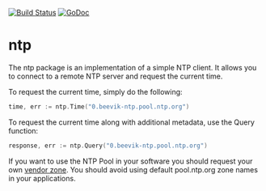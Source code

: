 [![Build Status](https://travis-ci.org/beevik/ntp.svg?branch=master)](https://travis-ci.org/beevik/ntp)
[![GoDoc](https://godoc.org/github.com/beevik/ntp?status.svg)](https://godoc.org/github.com/beevik/ntp)

ntp
===

The ntp package is an implementation of a simple NTP client. It allows you
to connect to a remote NTP server and request the current time.

To request the current time, simply do the following:
```go
time, err := ntp.Time("0.beevik-ntp.pool.ntp.org")
```

To request the current time along with additional metadata, use the Query
function:
```go
response, err := ntp.Query("0.beevik-ntp.pool.ntp.org")
```

If you want to use the NTP Pool in your software you should request your
own [vendor zone](http://www.pool.ntp.org/en/vendors.html).  You should
avoid using default pool.ntp.org zone names in your applications.
